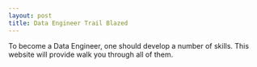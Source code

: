 ```yaml
---
layout: post
title: Data Engineer Trail Blazed
---
```


To become a Data Engineer, one should develop a number of skills. This website will provide walk you through all of them.


